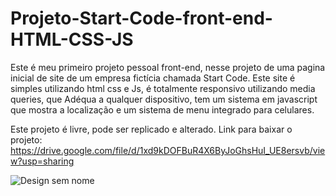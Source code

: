 # Projeto-Start-Code-front-end-HTML-CSS-JS
Este é meu primeiro projeto pessoal front-end, nesse projeto de uma pagina inicial de site de um empresa fictícia chamada Start Code. Este site é simples utilizando html css e Js, é totalmente responsivo utilizando media queries, que Adéqua a qualquer dispositivo, tem um sistema em javascript que mostra a localização e um sistema de menu integrado para celulares.

Este projeto é livre, pode ser replicado e alterado.
Link para baixar o projeto: https://drive.google.com/file/d/1xd9kDOFBuR4X6ByJoGhsHuI_UE8ersvb/view?usp=sharing

![Design sem nome](https://user-images.githubusercontent.com/108904162/192168287-6e1c0ad6-4443-4f66-a2f1-33b40db93797.gif)
